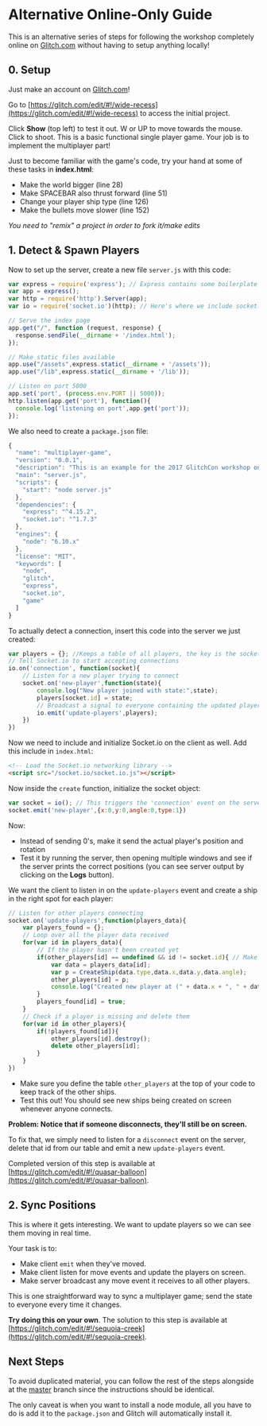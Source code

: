 # Alternative Online-Only Guide

This is an alternative series of steps for following the workshop completely online on [Glitch.com](https://glitch.com/) without having to setup anything locally!

## 0. Setup 

Just make an account on [Glitch.com](https://glitch.com/)! 

Go to [https://glitch.com/edit/#!/wide-recess](https://glitch.com/edit/#!/wide-recess) to access the initial project.

Click **Show** (top left) to test it out. W or UP to move towards the mouse. Click to shoot. This is a basic functional single player game.  Your job is to implement the multiplayer part! 

Just to become familiar with the game's code, try your hand at some of these tasks in **index.html**:

* Make the world bigger (line 28)
* Make SPACEBAR also thrust forward (line 51)
* Change your player ship type (line 126)
* Make the bullets move slower (line 152)

_You need to "remix" a project in order to fork it/make edits_

## 1. Detect & Spawn Players

Now to set up the server, create a new file `server.js` with this code:

```javascript
var express = require('express'); // Express contains some boilerplate to for routing and such
var app = express();
var http = require('http').Server(app);
var io = require('socket.io')(http); // Here's where we include socket.io as a node module 

// Serve the index page 
app.get("/", function (request, response) {
  response.sendFile(__dirname + '/index.html');
});

// Make static files available
app.use("/assets",express.static(__dirname + '/assets'));
app.use("/lib",express.static(__dirname + '/lib'));

// Listen on port 5000
app.set('port', (process.env.PORT || 5000));
http.listen(app.get('port'), function(){
  console.log('listening on port',app.get('port'));
});
```

We also need to create a `package.json` file:

```javascript
{
  "name": "multiplayer-game",
  "version": "0.0.1",
  "description": "This is an example for the 2017 GlitchCon workshop on multiplayer games.",
  "main": "server.js",
  "scripts": {
    "start": "node server.js"
  },
  "dependencies": {
    "express": "^4.15.2",
    "socket.io": "^1.7.3"
  },
  "engines": {
    "node": "6.10.x"
  },
  "license": "MIT",
  "keywords": [
    "node",
    "glitch",
    "express",
    "socket.io",
    "game"
  ]
}
```

To actually detect a connection, insert this code into the server we just created: 

```javascript
var players = {}; //Keeps a table of all players, the key is the socket id
// Tell Socket.io to start accepting connections
io.on('connection', function(socket){
	// Listen for a new player trying to connect
	socket.on('new-player',function(state){
		console.log("New player joined with state:",state);
		players[socket.id] = state;
		// Broadcast a signal to everyone containing the updated players list
		io.emit('update-players',players);
	})
})
```

Now we need to include and initialize Socket.io on the client as well. Add this include in `index.html`:

```html
<!-- Load the Socket.io networking library -->
<script src="/socket.io/socket.io.js"></script>
```

Now inside the `create` function, initialize the socket object:

```javascript
var socket = io(); // This triggers the 'connection' event on the server
socket.emit('new-player',{x:0,y:0,angle:0,type:1})
```

Now:

* Instead of sending 0's, make it send the actual player's position and rotation 
* Test it by running the server, then opening multiple windows and see if the server prints the correct positions (you can see server output by clicking on the **Logs** button).

We want the client to listen in on the `update-players` event and create a ship in the right spot for each player:

```javascript
// Listen for other players connecting
socket.on('update-players',function(players_data){
    var players_found = {};
    // Loop over all the player data received
    for(var id in players_data){
        // If the player hasn't been created yet
        if(other_players[id] == undefined && id != socket.id){ // Make sure you don't create yourself
            var data = players_data[id];
            var p = CreateShip(data.type,data.x,data.y,data.angle);
            other_players[id] = p;
            console.log("Created new player at (" + data.x + ", " + data.y + ")");
        }
        players_found[id] = true;
    }
    // Check if a player is missing and delete them 
    for(var id in other_players){
        if(!players_found[id]){
            other_players[id].destroy();
            delete other_players[id];
        }
    }
})
```

* Make sure you define the table `other_players` at the top of your code to keep track of the other ships. 
* Test this out! You should see new ships being created on screen whenever anyone connects.

**Problem: Notice that if someone disconnects, they'll still be on screen.**

To fix that, we simply need to listen for a `disconnect` event on the server, delete that id from our table and emit a new `update-players` event. 

Completed version of this step is available at [https://glitch.com/edit/#!/quasar-balloon](https://glitch.com/edit/#!/quasar-balloon). 

## 2. Sync Positions

This is where it gets interesting. We want to update players so we can see them moving in real time.

Your task is to:

* Make client `emit` when they've moved.
* Make client listen for move events and update the players on screen.
* Make server broadcast any move event it receives to all other players.

This is one straightforward way to sync a multiplayer game; send the state to everyone every time it changes. 

**Try doing this on your own**. The solution to this step is available at [https://glitch.com/edit/#!/sequoia-creek](https://glitch.com/edit/#!/sequoia-creek). 

## Next Steps

To avoid duplicated material, you can follow the rest of the steps alongside at the [master](https://github.com/OmarShehata/glitchmultiplayer/tree/master) branch since the instructions should be identical. 

The only caveat is when you want to install a node module, all you have to do is add it to the `package.json` and Glitch will automatically install it. 
